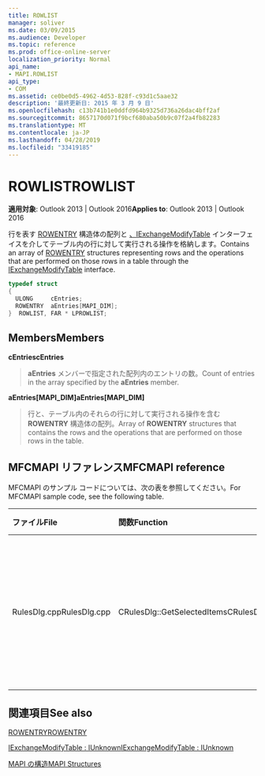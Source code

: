 ```yaml
---
title: ROWLIST
manager: soliver
ms.date: 03/09/2015
ms.audience: Developer
ms.topic: reference
ms.prod: office-online-server
localization_priority: Normal
api_name:
- MAPI.ROWLIST
api_type:
- COM
ms.assetid: ce0be0d5-4962-4d53-828f-c93d1c5aae32
description: '最終更新日: 2015 年 3 月 9 日'
ms.openlocfilehash: c13b741b1e0ddfd964b9325d736a26dac4bff2af
ms.sourcegitcommit: 8657170d071f9bcf680aba50b9c07f2a4fb82283
ms.translationtype: MT
ms.contentlocale: ja-JP
ms.lasthandoff: 04/28/2019
ms.locfileid: "33419185"
---
```

# <a name="rowlist"></a><span data-ttu-id="db7b4-103">ROWLIST</span><span class="sxs-lookup"><span data-stu-id="db7b4-103">ROWLIST</span></span>

  
  
<span data-ttu-id="db7b4-104">**適用対象**: Outlook 2013 | Outlook 2016</span><span class="sxs-lookup"><span data-stu-id="db7b4-104">**Applies to**: Outlook 2013 | Outlook 2016</span></span> 
  
<span data-ttu-id="db7b4-105">行を表す [ROWENTRY](rowentry.md) 構造体の配列と [、IExchangeModifyTable](iexchangemodifytableiunknown.md) インターフェイスを介してテーブル内の行に対して実行される操作を格納します。</span><span class="sxs-lookup"><span data-stu-id="db7b4-105">Contains an array of [ROWENTRY](rowentry.md) structures representing rows and the operations that are performed on those rows in a table through the [IExchangeModifyTable](iexchangemodifytableiunknown.md) interface.</span></span> 
  
```cpp
typedef struct
{
  ULONG     cEntries;
  ROWENTRY  aEntries[MAPI_DIM];
}  ROWLIST, FAR * LPROWLIST;

```

## <a name="members"></a><span data-ttu-id="db7b4-106">Members</span><span class="sxs-lookup"><span data-stu-id="db7b4-106">Members</span></span>

 <span data-ttu-id="db7b4-107">**cEntries**</span><span class="sxs-lookup"><span data-stu-id="db7b4-107">**cEntries**</span></span>
  
> <span data-ttu-id="db7b4-108">**aEntries** メンバーで指定された配列内のエントリの数。</span><span class="sxs-lookup"><span data-stu-id="db7b4-108">Count of entries in the array specified by the **aEntries** member.</span></span> 
    
 <span data-ttu-id="db7b4-109">**aEntries[MAPI_DIM]**</span><span class="sxs-lookup"><span data-stu-id="db7b4-109">**aEntries[MAPI_DIM]**</span></span>
  
> <span data-ttu-id="db7b4-110">行と、テーブル内のそれらの行に対して実行される操作を含む **ROWENTRY** 構造体の配列。</span><span class="sxs-lookup"><span data-stu-id="db7b4-110">Array of **ROWENTRY** structures that contains the rows and the operations that are performed on those rows in the table.</span></span> 
    
## <a name="mfcmapi-reference"></a><span data-ttu-id="db7b4-111">MFCMAPI リファレンス</span><span class="sxs-lookup"><span data-stu-id="db7b4-111">MFCMAPI reference</span></span>

<span data-ttu-id="db7b4-112">MFCMAPI のサンプル コードについては、次の表を参照してください。</span><span class="sxs-lookup"><span data-stu-id="db7b4-112">For MFCMAPI sample code, see the following table.</span></span>
  
|<span data-ttu-id="db7b4-113">**ファイル**</span><span class="sxs-lookup"><span data-stu-id="db7b4-113">**File**</span></span>|<span data-ttu-id="db7b4-114">**関数**</span><span class="sxs-lookup"><span data-stu-id="db7b4-114">**Function**</span></span>|<span data-ttu-id="db7b4-115">**コメント**</span><span class="sxs-lookup"><span data-stu-id="db7b4-115">**Comment**</span></span>|
|:-----|:-----|:-----|
|<span data-ttu-id="db7b4-116">RulesDlg.cpp</span><span class="sxs-lookup"><span data-stu-id="db7b4-116">RulesDlg.cpp</span></span>  <br/> |<span data-ttu-id="db7b4-117">CRulesDlg::GetSelectedItems</span><span class="sxs-lookup"><span data-stu-id="db7b4-117">CRulesDlg::GetSelectedItems</span></span>  <br/> |<span data-ttu-id="db7b4-118">後続の ModifyTable アクションで選択したルールの一覧を **作成するために使用** します。</span><span class="sxs-lookup"><span data-stu-id="db7b4-118">Used to build a list of selected rules for subsequent **ModifyTable** actions.</span></span>  <br/> |
   
## <a name="see-also"></a><span data-ttu-id="db7b4-119">関連項目</span><span class="sxs-lookup"><span data-stu-id="db7b4-119">See also</span></span>



[<span data-ttu-id="db7b4-120">ROWENTRY</span><span class="sxs-lookup"><span data-stu-id="db7b4-120">ROWENTRY</span></span>](rowentry.md)
  
[<span data-ttu-id="db7b4-121">IExchangeModifyTable : IUnknown</span><span class="sxs-lookup"><span data-stu-id="db7b4-121">IExchangeModifyTable : IUnknown</span></span>](iexchangemodifytableiunknown.md)


[<span data-ttu-id="db7b4-122">MAPI の構造</span><span class="sxs-lookup"><span data-stu-id="db7b4-122">MAPI Structures</span></span>](mapi-structures.md)


